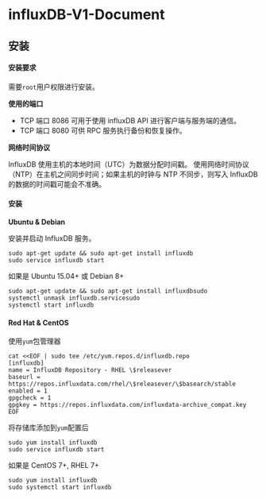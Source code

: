# influxDB-V1-Document

## 安装

#### 安装要求 <a href="#an-zhuang-yao-qiu" id="an-zhuang-yao-qiu"></a>

需要`root`用户权限进行安装。

**使用的端口**

* TCP 端口 8086 可用于使用 influxDB API 进行客户端与服务端的通信。
* TCP 端口 8080 可供 RPC 服务执行备份和恢复操作。

**网络时间协议**

InfluxDB 使用主机的本地时间（UTC）为数据分配时间戳。 使用网络时间协议（NTP）在主机之间同步时间；如果主机的时钟与 NTP 不同步，则写入 InfluxDB 的数据的时间戳可能会不准确。

#### 安装 <a href="#an-zhuang" id="an-zhuang"></a>

**Ubuntu & Debian**

安装并启动 InfluxDB 服务。

```
sudo apt-get update && sudo apt-get install influxdb
sudo service influxdb start
```

如果是 Ubuntu 15.04+ 或 Debian 8+

```
sudo apt-get update && sudo apt-get install influxdbsudo 
systemctl unmask influxdb.servicesudo 
systemctl start influxdb
```

#### Red Hat & CentOS

使用`yum`包管理器

```
cat <<EOF | sudo tee /etc/yum.repos.d/influxdb.repo
[influxdb]
name = InfluxDB Repository - RHEL \$releasever
baseurl = https://repos.influxdata.com/rhel/\$releasever/\$basearch/stable
enabled = 1
gpgcheck = 1
gpgkey = https://repos.influxdata.com/influxdata-archive_compat.key
EOF
```

将存储库添加到`yum`配置后

```
sudo yum install influxdb
sudo service influxdb start
```

如果是 CentOS 7+, RHEL 7+

```
sudo yum install influxdb
sudo systemctl start influxdb
```
